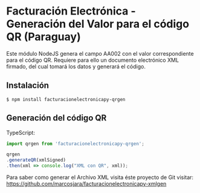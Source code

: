 # Facturación Electrónica - Generación del Valor para el código QR (Paraguay)
Este módulo NodeJS genera el campo AA002 con el valor correspondiente para el código QR. Requiere para ello un documento electrónico XML firmado, del cual tomará los datos y generará el código.

## Instalación

```
$ npm install facturacionelectronicapy-qrgen
```

## Generación del código QR

TypeScript:
```typescript
import qrgen from 'facturacionelectronicapy-qrgen';

qrgen
.generateQR(xmlSigned)
.then(xml => console.log("XML con QR", xml));

```

Para saber como generar el Archivo XML visita éste proyecto de Git visitar: 
https://github.com/marcosjara/facturacionelectronicapy-xmlgen
